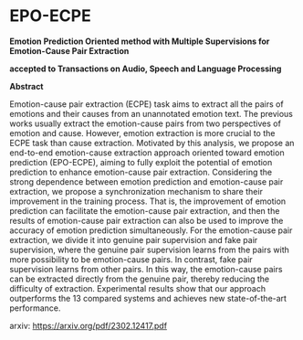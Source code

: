 # EPO-ECPE

**Emotion Prediction Oriented method with Multiple Supervisions for Emotion-Cause Pair Extraction**

**accepted to Transactions on Audio, Speech and Language Processing**

**Abstract**

Emotion-cause pair extraction (ECPE) task aims to extract all the pairs of emotions and their causes from an unannotated emotion text. The previous works usually extract the emotion-cause pairs from two perspectives of emotion and cause. However, emotion extraction is more crucial to the ECPE task than cause extraction. Motivated by this analysis, we propose an end-to-end emotion-cause extraction approach oriented toward emotion prediction (EPO-ECPE), aiming to fully exploit the potential of emotion prediction to enhance emotion-cause pair extraction. Considering the strong dependence between emotion prediction and emotion-cause pair extraction, we propose a synchronization mechanism to share their improvement in the training process. That is, the improvement of emotion prediction can facilitate the emotion-cause pair extraction, and then the results of emotion-cause pair extraction can also be used to improve the accuracy of emotion prediction simultaneously. For the emotion-cause pair extraction, we divide it into genuine pair supervision and fake pair supervision, where the genuine pair supervision learns from the pairs with more possibility to be emotion-cause pairs. In contrast, fake pair supervision learns from other pairs. In this way, the emotion-cause pairs can be extracted directly from the genuine pair, thereby reducing the difficulty of extraction. Experimental results show that our approach outperforms the 13 compared systems and achieves new state-of-the-art performance.

arxiv: https://arxiv.org/pdf/2302.12417.pdf
